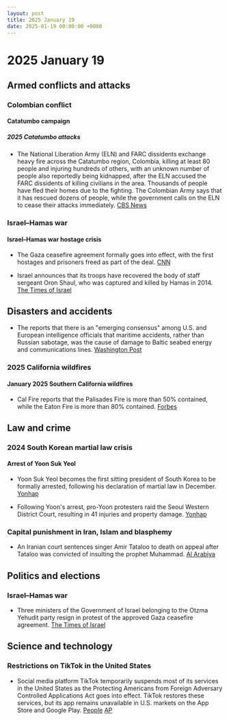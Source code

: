 ```yaml
---
layout: post
title: 2025 January 19
date: 2025-01-19 00:00:00 +0000
---
```


# 2025 January 19

## Armed conflicts and attacks

### Colombian conflict

#### Catatumbo campaign

##### 2025 Catatumbo attacks

- The National Liberation Army (ELN) and FARC dissidents exchange heavy fire across the Catatumbo region, Colombia, killing at least 80 people and injuring hundreds of others, with an unknown number of people also reportedly being kidnapped, after the ELN accused the FARC dissidents of killing civilians in the area. Thousands of people have fled their homes due to the fighting. The Colombian Army says that it has rescued dozens of people, while the government calls on the ELN to cease their attacks immediately. [CBS News](https://www.cbsnews.com/news/kidnapped-colombia-peace-talks-fail-rebel-national-liberation-army/)

### Israel–Hamas war

#### Israel–Hamas war hostage crisis

- The Gaza ceasefire agreement formally goes into effect, with the first hostages and prisoners freed as part of the deal. [CNN](https://edition.cnn.com/world/live-news/israel-hamas-ceasefire-war-palestine-01-19-25/index.html)

- Israel announces that its troops have recovered the body of staff sergeant Oron Shaul, who was captured and killed by Hamas in 2014. [The Times of Israel](https://www.timesofisrael.com/liveblog_entry/body-of-oron-shaul-killed-and-captured-by-hamas-in-2014-recovered-from-gaza/)

## Disasters and accidents

- The reports that there is an "emerging consensus" among U.S. and European intelligence officials that maritime accidents, rather than Russian sabotage, was the cause of damage to Baltic seabed energy and communications lines. [Washington Post](https://www.washingtonpost.com/world/2025/01/19/russia-baltic-undersea-cables-accidents-sabotage/)

### 2025 California wildfires

#### January 2025 Southern California wildfires

- Cal Fire reports that the Palisades Fire is more than 50% contained, while the Eaton Fire is more than 80% contained. [Forbes](https://www.forbes.com/sites/antoniopequenoiv/2025/01/19/california-wildfire-updates-palisades-fire-finally-over-50-contained/)

## Law and crime

### 2024 South Korean martial law crisis

#### Arrest of Yoon Suk Yeol

- Yoon Suk Yeol becomes the first sitting president of South Korea to be formally arrested, following his declaration of martial law in December. [Yonhap](https://www.yna.co.kr/view/AKR20250118038600004?section=society/all)

- Following Yoon's arrest, pro-Yoon protesters raid the Seoul Western District Court, resulting in 41 injuries and property damage. [Yonhap](https://www.yna.co.kr/view/AKR20250119008151004)

### Capital punishment in Iran, Islam and blasphemy

- An Iranian court sentences singer Amir Tataloo to death on appeal after Tataloo was convicted of insulting the prophet Muhammad. [Al Arabiya](https://english.alarabiya.net/News/middle-east/2025/01/19/iran-court-sentences-pop-singer-tataloo-to-death)

## Politics and elections

### Israel–Hamas war

- Three ministers of the Government of Israel belonging to the Otzma Yehudit party resign in protest of the approved Gaza ceasefire agreement. [The Times of Israel](https://www.timesofisrael.com/otzma-yehudit-exits-coalition-over-gaza-deal-blasting-it-as-victory-for-terrorism/)

## Science and technology

### Restrictions on TikTok in the United States

- Social media platform TikTok temporarily suspends most of its services in the United States as the Protecting Americans from Foreign Adversary Controlled Applications Act goes into effect. TikTok restores these services, but its app remains unavailable in U.S. markets on the App Store and Google Play. [People](https://people.com/tiktok-working-to-restore-service-in-us-less-than-24-hours-after-ban-8777120) [AP](https://apnews.com/article/tiktok-ban-trump-biden-china-bdc79b7ce741a81761f67ea56d410103)